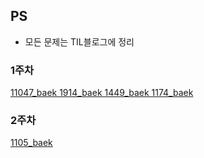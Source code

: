 ## PS
- 모든 문제는 TIL블로그에 정리

### 1주차
[11047_baek 1914_baek 1449_baek  1174_baek](https://sksk713-til.netlify.app/docs/PS/week1)
### 2주차
[1105_baek](https://sksk713-til.netlify.app/docs/PS/week2)